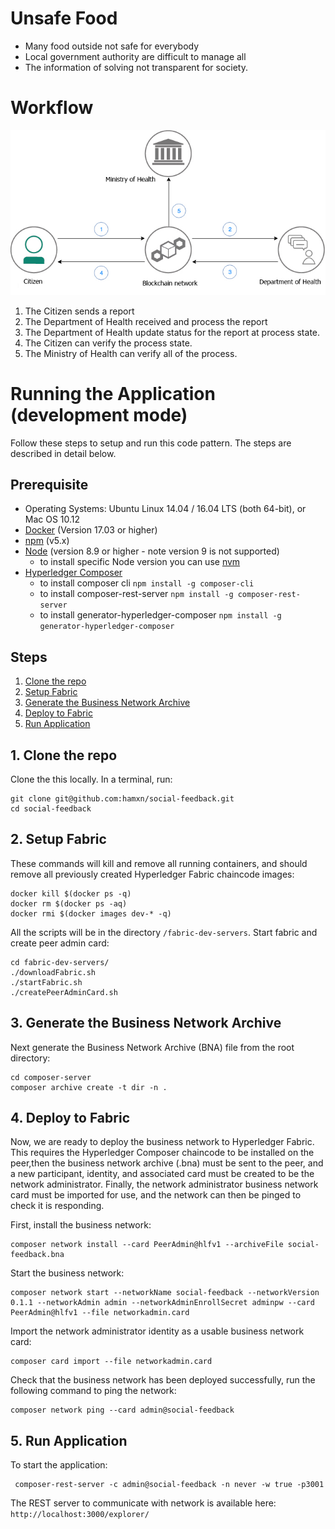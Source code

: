 # Unsafe Food
- Many food outside not safe for everybody
- Local government authority are difficult to manage all
- The information of solving not transparent for society.


# Workflow
![Workflow](https://github.com/hamxn/social-feedback/blob/master/workflow.jpg)

1. The Citizen sends a report
2. The Department of Health received and process the report
3. The Department of Health update status for the report at process state.
4. The Citizen can verify the process state.
5. The Ministry of Health can verify all of the process.

#  Running the Application (development mode)
Follow these steps to setup and run this code pattern. The steps are described in detail below.

## Prerequisite
- Operating Systems: Ubuntu Linux 14.04 / 16.04 LTS (both 64-bit), or Mac OS 10.12
- [Docker](https://www.docker.com/) (Version 17.03 or higher)
- [npm](https://www.npmjs.com/)  (v5.x)
- [Node](https://nodejs.org/en/) (version 8.9 or higher - note version 9 is not supported)
  * to install specific Node version you can use [nvm](https://davidwalsh.name/nvm)
- [Hyperledger Composer](https://hyperledger.github.io/composer/installing/development-tools.html)
  * to install composer cli
    `npm install -g composer-cli`
  * to install composer-rest-server
    `npm install -g composer-rest-server`
  * to install generator-hyperledger-composer
    `npm install -g generator-hyperledger-composer`

## Steps
1. [Clone the repo](#1-clone-the-repo)
2. [Setup Fabric](#2-setup-fabric)
3. [Generate the Business Network Archive](#3-generate-the-business-network-archive)
4. [Deploy to Fabric](#4-deploy-to-fabric)
5. [Run Application](#5-run-application)

## 1. Clone the repo

Clone the this locally. In a terminal, run:

```
git clone git@github.com:hamxn/social-feedback.git
cd social-feedback
```

## 2. Setup Fabric

These commands will kill and remove all running containers, and should remove all previously created Hyperledger Fabric chaincode images:

```none
docker kill $(docker ps -q)
docker rm $(docker ps -aq)
docker rmi $(docker images dev-* -q)
```

All the scripts will be in the directory `/fabric-dev-servers`.  Start fabric and create peer admin card:

```
cd fabric-dev-servers/
./downloadFabric.sh
./startFabric.sh
./createPeerAdminCard.sh
```

## 3. Generate the Business Network Archive

Next generate the Business Network Archive (BNA) file from the root directory:

```
cd composer-server
composer archive create -t dir -n .
```

## 4. Deploy to Fabric

Now, we are ready to deploy the business network to Hyperledger Fabric. This requires the Hyperledger Composer chaincode to be installed on the peer,then the business network archive (.bna) must be sent to the peer, and a new participant, identity, and associated card must be created to be the network administrator. Finally, the network administrator business network card must be imported for use, and the network can then be pinged to check it is responding.

First, install the business network:

```
composer network install --card PeerAdmin@hlfv1 --archiveFile social-feedback.bna
```

Start the business network:

```
composer network start --networkName social-feedback --networkVersion 0.1.1 --networkAdmin admin --networkAdminEnrollSecret adminpw --card PeerAdmin@hlfv1 --file networkadmin.card
```

Import the network administrator identity as a usable business network card:

```
composer card import --file networkadmin.card
```

Check that the business network has been deployed successfully, run the following command to ping the network:
```
composer network ping --card admin@social-feedback
```

## 5. Run Application

To start the application:

```
 composer-rest-server -c admin@social-feedback -n never -w true -p3001
```

The REST server to communicate with network is available here:
`http://localhost:3000/explorer/`

